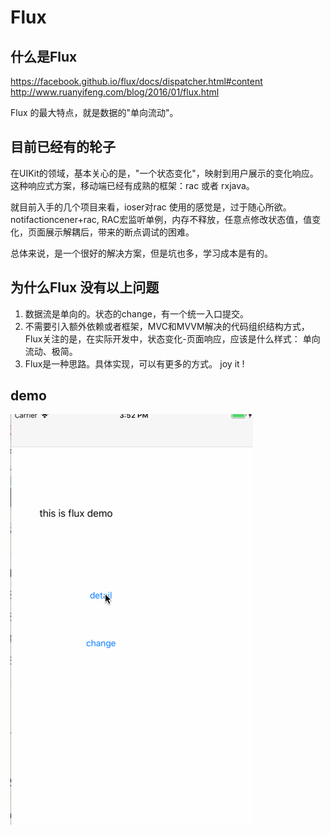 # Flux 

## 什么是Flux

https://facebook.github.io/flux/docs/dispatcher.html#content  
http://www.ruanyifeng.com/blog/2016/01/flux.html

Flux 的最大特点，就是数据的"单向流动"。

## 目前已经有的轮子

在UIKit的领域，基本关心的是，"一个状态变化"，映射到用户展示的变化响应。这种响应式方案，移动端已经有成熟的框架：rac 或者 rxjava。

就目前入手的几个项目来看，ioser对rac 使用的感觉是，过于随心所欲。notifactioncener+rac, RAC宏监听单例，内存不释放，任意点修改状态值，值变化，页面展示解耦后，带来的断点调试的困难。

总体来说，是一个很好的解决方案，但是坑也多，学习成本是有的。

## 为什么Flux 没有以上问题

1. 数据流是单向的。状态的change，有一个统一入口提交。
2. 不需要引入额外依赖或者框架，MVC和MVVM解决的代码组织结构方式，Flux关注的是，在实际开发中，状态变化-页面响应，应该是什么样式： 单向流动、极简。
3. Flux是一种思路。具体实现，可以有更多的方式。 joy it !


## demo

![Flux](./flux.gif)
